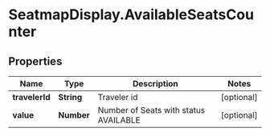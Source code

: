 # SeatmapDisplay.AvailableSeatsCounter

## Properties

Name | Type | Description | Notes
------------ | ------------- | ------------- | -------------
**travelerId** | **String** | Traveler id | [optional] 
**value** | **Number** | Number of Seats with status AVAILABLE | [optional] 


